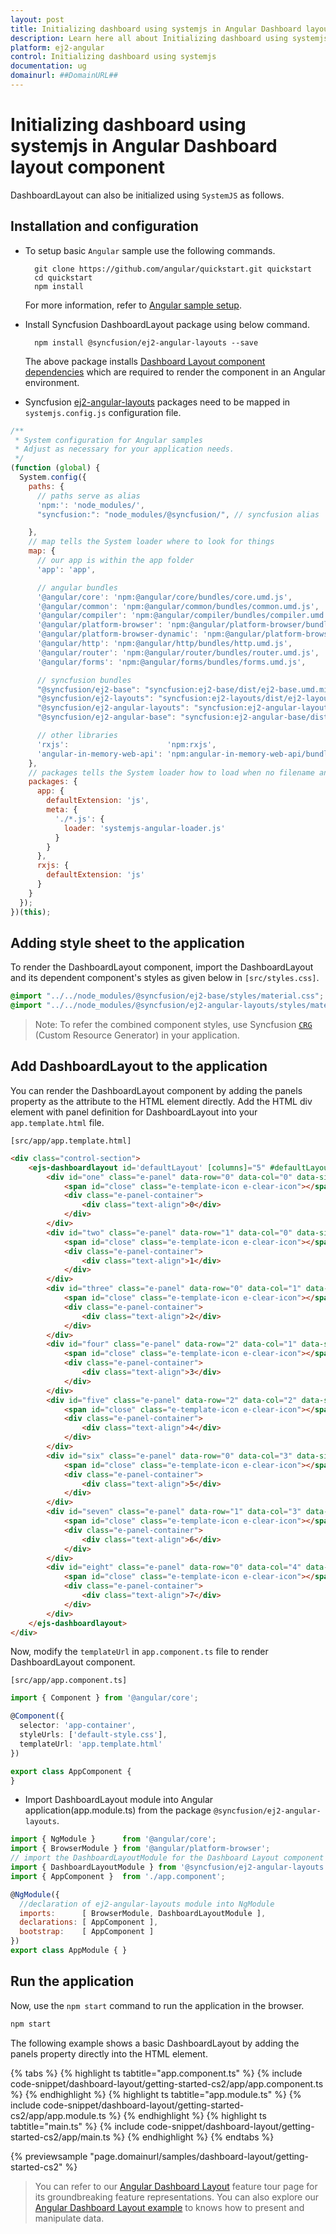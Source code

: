 ```yaml
---
layout: post
title: Initializing dashboard using systemjs in Angular Dashboard layout component | Syncfusion
description: Learn here all about Initializing dashboard using systemjs in Syncfusion Angular Dashboard layout component of Syncfusion Essential JS 2 and more.
platform: ej2-angular
control: Initializing dashboard using systemjs 
documentation: ug
domainurl: ##DomainURL##
---
```


# Initializing dashboard using systemjs in Angular Dashboard layout component

DashboardLayout can also be initialized using `SystemJS` as follows.

## Installation and configuration

* To setup basic `Angular` sample use the following commands.

    ```
      git clone https://github.com/angular/quickstart.git quickstart
      cd quickstart
      npm install
    ```

   For more information, refer to [Angular sample setup](https://angular.io/guide/setup).

* Install Syncfusion DashboardLayout package using below command.

    ```
      npm install @syncfusion/ej2-angular-layouts --save
    ```

   The above package installs [Dashboard Layout component dependencies](#dependencies) which are required to render the component in an Angular environment.

* Syncfusion [ej2-angular-layouts](#dependencies) packages need to be mapped in `systemjs.config.js` configuration file.

```javascript
/**
 * System configuration for Angular samples
 * Adjust as necessary for your application needs.
 */
(function (global) {
  System.config({
    paths: {
      // paths serve as alias
      'npm:': 'node_modules/',
      "syncfusion:": "node_modules/@syncfusion/", // syncfusion alias

    },
    // map tells the System loader where to look for things
    map: {
      // our app is within the app folder
      'app': 'app',

      // angular bundles
      '@angular/core': 'npm:@angular/core/bundles/core.umd.js',
      '@angular/common': 'npm:@angular/common/bundles/common.umd.js',
      '@angular/compiler': 'npm:@angular/compiler/bundles/compiler.umd.js',
      '@angular/platform-browser': 'npm:@angular/platform-browser/bundles/platform-browser.umd.js',
      '@angular/platform-browser-dynamic': 'npm:@angular/platform-browser-dynamic/bundles/platform-browser-dynamic.umd.js',
      '@angular/http': 'npm:@angular/http/bundles/http.umd.js',
      '@angular/router': 'npm:@angular/router/bundles/router.umd.js',
      '@angular/forms': 'npm:@angular/forms/bundles/forms.umd.js',

      // syncfusion bundles
      "@syncfusion/ej2-base": "syncfusion:ej2-base/dist/ej2-base.umd.min.js",
      "@syncfusion/ej2-layouts": "syncfusion:ej2-layouts/dist/ej2-layouts.umd.min.js",
      "@syncfusion/ej2-angular-layouts": "syncfusion:ej2-angular-layouts/dist/ej2-angular-layouts.umd.min.js",
      "@syncfusion/ej2-angular-base": "syncfusion:ej2-angular-base/dist/ej2-angular-base.umd.min.js",

      // other libraries
      'rxjs':                      'npm:rxjs',
      'angular-in-memory-web-api': 'npm:angular-in-memory-web-api/bundles/in-memory-web-api.umd.js'
    },
    // packages tells the System loader how to load when no filename and/or no extension
    packages: {
      app: {
        defaultExtension: 'js',
        meta: {
          './*.js': {
            loader: 'systemjs-angular-loader.js'
          }
        }
      },
      rxjs: {
        defaultExtension: 'js'
      }
    }
  });
})(this);
```

## Adding style sheet to the application

To render the DashboardLayout component, import the DashboardLayout and its dependent component's styles as given below in `[src/styles.css]`.

```css
@import "../../node_modules/@syncfusion/ej2-base/styles/material.css";
@import "../../node_modules/@syncfusion/ej2-angular-layouts/styles/material.css";
```

>Note: To refer the combined component styles, use Syncfusion [`CRG`](https://crg.syncfusion.com/) (Custom Resource Generator) in your application.

## Add DashboardLayout to the application

You can render the DashboardLayout component by adding the panels property as the attribute to the HTML element directly. Add the HTML div element with panel definition for DashboardLayout into your `app.template.html` file.

`[src/app/app.template.html]`

```html
<div class="control-section">
    <ejs-dashboardlayout id='defaultLayout' [columns]="5" #defaultLayout [cellSpacing]='cellSpacing'>
        <div id="one" class="e-panel" data-row="0" data-col="0" data-sizeX="1" data-sizeY="1">
            <span id="close" class="e-template-icon e-clear-icon"></span>
            <div class="e-panel-container">
                <div class="text-align">0</div>
            </div>
        </div>
        <div id="two" class="e-panel" data-row="1" data-col="0" data-sizeX="1" data-sizeY="2">
            <span id="close" class="e-template-icon e-clear-icon"></span>
            <div class="e-panel-container">
                <div class="text-align">1</div>
            </div>
        </div>
        <div id="three" class="e-panel" data-row="0" data-col="1" data-sizeX="2" data-sizeY="2">
            <span id="close" class="e-template-icon e-clear-icon"></span>
            <div class="e-panel-container">
                <div class="text-align">2</div>
            </div>
        </div>
        <div id="four" class="e-panel" data-row="2" data-col="1" data-sizeX="1" data-sizeY="1">
            <span id="close" class="e-template-icon e-clear-icon"></span>
            <div class="e-panel-container">
                <div class="text-align">3</div>
            </div>
        </div>
        <div id="five" class="e-panel" data-row="2" data-col="2" data-sizeX="2" data-sizeY="1">
            <span id="close" class="e-template-icon e-clear-icon"></span>
            <div class="e-panel-container">
                <div class="text-align">4</div>
            </div>
        </div>
        <div id="six" class="e-panel" data-row="0" data-col="3" data-sizeX="1" data-sizeY="1">
            <span id="close" class="e-template-icon e-clear-icon"></span>
            <div class="e-panel-container">
                <div class="text-align">5</div>
            </div>
        </div>
        <div id="seven" class="e-panel" data-row="1" data-col="3" data-sizeX="1" data-sizeY="1">
            <span id="close" class="e-template-icon e-clear-icon"></span>
            <div class="e-panel-container">
                <div class="text-align">6</div>
            </div>
        </div>
        <div id="eight" class="e-panel" data-row="0" data-col="4" data-sizeX="1" data-sizeY="3">
            <span id="close" class="e-template-icon e-clear-icon"></span>
            <div class="e-panel-container">
                <div class="text-align">7</div>
            </div>
        </div>
    </ejs-dashboardlayout>
</div>
```

Now, modify the `templateUrl` in `app.component.ts` file to render DashboardLayout component.

`[src/app/app.component.ts]`

```typescript
import { Component } from '@angular/core';

@Component({
  selector: 'app-container',
  styleUrls: ['default-style.css'],
  templateUrl: 'app.template.html'
})

export class AppComponent {
}
```

* Import DashboardLayout module into Angular application(app.module.ts) from the package `@syncfusion/ej2-angular-layouts`.

```javascript
import { NgModule }      from '@angular/core';
import { BrowserModule } from '@angular/platform-browser';
// import the DashboardLayoutModule for the Dashboard Layout component
import { DashboardLayoutModule } from '@syncfusion/ej2-angular-layouts';
import { AppComponent }  from './app.component';

@NgModule({
  //declaration of ej2-angular-layouts module into NgModule
  imports:      [ BrowserModule, DashboardLayoutModule ],
  declarations: [ AppComponent ],
  bootstrap:    [ AppComponent ]
})
export class AppModule { }
```

## Run the application

Now, use the `npm start` command to run the application in the browser.

```html
npm start
```

The following example shows a basic DashboardLayout by adding the panels property directly into the HTML element.

{% tabs %}
{% highlight ts tabtitle="app.component.ts" %}
{% include code-snippet/dashboard-layout/getting-started-cs2/app/app.component.ts %}
{% endhighlight %}
{% highlight ts tabtitle="app.module.ts" %}
{% include code-snippet/dashboard-layout/getting-started-cs2/app/app.module.ts %}
{% endhighlight %}
{% highlight ts tabtitle="main.ts" %}
{% include code-snippet/dashboard-layout/getting-started-cs2/app/main.ts %}
{% endhighlight %}
{% endtabs %}
  
{% previewsample "page.domainurl/samples/dashboard-layout/getting-started-cs2" %}

> You can refer to our [Angular Dashboard Layout](https://www.syncfusion.com/angular-ui-components/angular-dashboard-layout) feature tour page for its groundbreaking feature representations. You can also explore our [Angular Dashboard Layout example](https://ej2.syncfusion.com/angular/demos/#/material/dashboard-layout/default) to knows how to present and manipulate data.